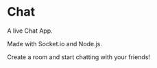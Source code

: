 # Chat
A live Chat App.

Made with Socket.io and Node.js.

Create a room and start chatting with your friends!
